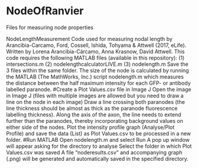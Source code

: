 # NodeOfRanvier
Files for measuring node properties 

NodeLengthMeasurement
Code used for measuring nodal length by Arancibia-Carcamo, Ford, Cossell, Ishida, Tohyama & Attwell (2017, eLife).
Written by Lorena Arancibia-Cárcamo, Anna Krasnow, David Attwell.
This code requires the following MATLAB files (available in this repository):
(1)	intersections.m
(2)	nodelengthcalculatorLIVE.m
(3)	nodelength.m
Save the 3 files within the same folder. 
The size of the node is calculated by running the MATLAB (The MathWorks, Inc.) script nodelength.m which measures the distance between the half maximum intensity for each GFP- or antibody labelled paranode.
#Create a Plot Values.csv file in Image J
Open the image in Image J (files with multiple images are allowed but you need to draw a line on the node in each image)
Draw a line crossing both paranodes (the line thickness should be almost as thick as the paranode fluorescence labelling thickness). Along the axis of the axon, the line needs to extend further than the paranodes, thereby incorporating background values on either side of the nodes. 
Plot the intensity profile graph (Analyse/Plot Profile) and save the data (List) as Plot Values.csv to be processed in a new folder.
#Run MATLAB
Open nodelength.m and select Run
A pop up window will appear asking for the directory to analyse
Select the folder in which Plot Values.csv was saved 
A file “noderesults.csv” and accompanying graph (.png) will be generated and automatically saved in the specified directory.

